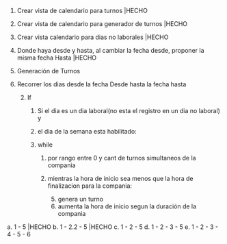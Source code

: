 1. Crear vista de calendario para turnos    |HECHO
2. Crear vista de calendario para generador de turnos   |HECHO
3. Crear vista calendario para dias no laborales    |HECHO
4. Donde haya desde y hasta, al cambiar la fecha desde, proponer la misma fecha Hasta    |HECHO
5. Generación de Turnos


1. Recorrer los dias desde la fecha Desde hasta la fecha hasta
    
    2. If
       1. Si el dia es un dia laboral(no esta el registro en un dia no laboral) y 
       2. el dia de la semana esta habilitado:
        
       3. while 
           1. por rango entre 0 y cant de turnos simultaneos de la compania 
           
           4. mientras la hora de inicio sea menos que la hora de finalizacion para la compania:
            
                5. genera un turno
                6. aumenta la hora de inicio segun la duración de la compania
    

a. 1 - 5    |HECHO
b. 1 - 2.2 - 5    |HECHO
c. 1 - 2 - 5 
d. 1 - 2 - 3 - 5
e. 1 - 2 - 3 - 4 - 5 - 6